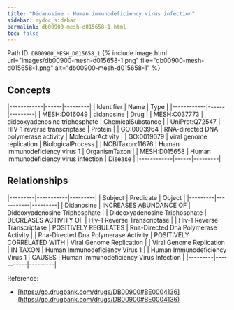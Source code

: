 ```yaml
---
title: "Didanosine - Human immunodeficiency virus infection"
sidebar: mydoc_sidebar
permalink: db00900-mesh-d015658-1.html
toc: false 
---
```



Path ID: `DB00900_MESH_D015658_1`
{% include image.html url="images/db00900-mesh-d015658-1.png" file="db00900-mesh-d015658-1.png" alt="db00900-mesh-d015658-1" %}

## Concepts

|------------|------|---------|
| Identifier | Name | Type    |
|------------|------|---------|
| MESH:D016049 | didanosine | Drug |
| MESH:C037773 | dideoxyadenosine triphosphate | ChemicalSubstance |
| UniProt:Q72547 | HIV-1 reverse transcriptase | Protein |
| GO:0003964 | RNA-directed DNA polymerase activity | MolecularActivity |
| GO:0019079 | viral genome replication | BiologicalProcess |
| NCBITaxon:11676 | Human immunodeficiency virus 1 | OrganismTaxon |
| MESH:D015658 | Human immunodeficiency virus infection | Disease |
|------------|------|---------|

## Relationships

|---------|-----------|---------|
| Subject | Predicate | Object  |
|---------|-----------|---------|
| Didanosine | INCREASES ABUNDANCE OF | Dideoxyadenosine Triphosphate |
| Dideoxyadenosine Triphosphate | DECREASES ACTIVITY OF | Hiv-1 Reverse Transcriptase |
| Hiv-1 Reverse Transcriptase | POSITIVELY REGULATES | Rna-Directed Dna Polymerase Activity |
| Rna-Directed Dna Polymerase Activity | POSITIVELY CORRELATED WITH | Viral Genome Replication |
| Viral Genome Replication | IN TAXON | Human Immunodeficiency Virus 1 |
| Human Immunodeficiency Virus 1 | CAUSES | Human Immunodeficiency Virus Infection |
|---------|-----------|---------|

Reference: 
  - [https://go.drugbank.com/drugs/DB00900#BE0004136](https://go.drugbank.com/drugs/DB00900#BE0004136)
